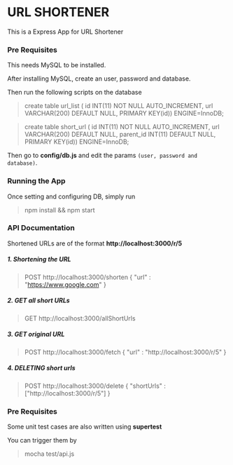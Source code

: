 # URL SHORTENER #

This is a Express App for URL Shortener

### Pre Requisites ###

This needs MySQL to be installed.

After installing MySQL, create an user, password and database.

Then run the following scripts on the database

> create table url_list ( id INT(11) NOT NULL AUTO_INCREMENT, url VARCHAR(200) DEFAULT NULL, PRIMARY KEY(id)) ENGINE=InnoDB;

> create table short_url ( id INT(11) NOT NULL AUTO_INCREMENT, url VARCHAR(200) DEFAULT NULL, parent_id INT(11) DEFAULT NULL, PRIMARY KEY(id)) ENGINE=InnoDB;

Then go to **config/db.js** and edit the params `(user, password and database)`.

### Running the App ###

Once setting and configuring DB, simply run

> npm install && npm start

### API Documentation ###

Shortened URLs are of the format **http://localhost:3000/r/5**

##### 1. Shortening the URL #####

> POST http://localhost:3000/shorten
> { "url" : "https://www.google.com" }

##### 2. GET all short URLs #####

> GET http://localhost:3000/allShortUrls

##### 3. GET original URL #####

> POST http://localhost:3000/fetch
> { "url" : "http://localhost:3000/r/5" }

##### 4. DELETING short urls #####

> POST http://localhost:3000/delete
> { "shortUrls" : ["http://localhost:3000/r/5"] }

### Pre Requisites ###

Some unit test cases are also written using **supertest**

You can trigger them by

> mocha test/api.js

